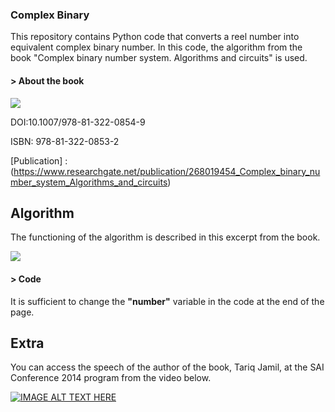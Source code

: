 ### Complex Binary 
This repository contains Python code that converts a reel number into equivalent complex binary number. In this code, the algorithm from the book "Complex binary number system. Algorithms and circuits" is used. 

#### > About the book
![](https://images-na.ssl-images-amazon.com/images/I/41ww5FsI--L._SX331_BO1,204,203,200_.jpg)

DOI:10.1007/978-81-322-0854-9

ISBN: 978-81-322-0853-2

[Publication] : (https://www.researchgate.net/publication/268019454_Complex_binary_number_system_Algorithms_and_circuits)

## Algorithm
The functioning of the algorithm is described in this excerpt from the book.

![](https://lh3.googleusercontent.com/RCdyf0RvW_TD1wjcX1rQJoVgpDr-_pGbz_08DeftjkhP-QnNWMSpCSzz-N3Kz-QQpZg=w2400)

#### > Code
It is sufficient to change the **"number"** variable in the code at the end of the page.

## Extra 
You can access the speech of the author of the book, Tariq Jamil, at the SAI Conference 2014 program from the video below.

[![IMAGE ALT TEXT HERE](https://img.youtube.com/vi/NP_BfTYPxKE/0.jpg)](https://www.youtube.com/watch?v=NP_BfTYPxKE&t=909s)

